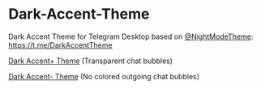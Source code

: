 # Dark-Accent-Theme
Dark Accent Theme for Telegram Desktop based on [@NightModeTheme](https://t.me/NightModeTheme): https://t.me/DarkAccentTheme

[Dark Accent+ Theme](https://t.me/joinchat/AAAAAD_4vfCeePHuBjWHZA) (Transparent chat bubbles)

[Dark Accent- Theme](https://t.me/joinchat/AAAAAEE8UYOfyGF8QwAVdA) (No colored outgoing chat bubbles)
